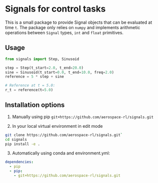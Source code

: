# Signals for control tasks

This is a small package to provide Signal objects that can be evaluated at time `t`.
The package only relies on `numpy` and implements arithmetic operations between `Signal` types, `int` and `float` primitives.

## Usage

```py
from signals import Step, Sinusoid

step = Step(t_start=2.0, t_end=20.0)
sine = Sinusoid(t_start=0.0, t_end=10.0, freq=2.0)
reference = 5 * step + sine

# Reference at t = 5.0:
r_t = reference(t=5.0)
```

## Installation options

1) Manually using pip
`git+https://github.com/aerospace-rl/signals.git`

2) In your local virtual environment in edit mode

```bash
git clone https://github.com/aerospace-rl/signals.git`
cd signals
pip install -e .
```

3) Automatically using conda and environment.yml:

```yaml
dependencies:
  - pip
  - pip:
    - git+https://github.com/aerospace-rl/signals.git
```
